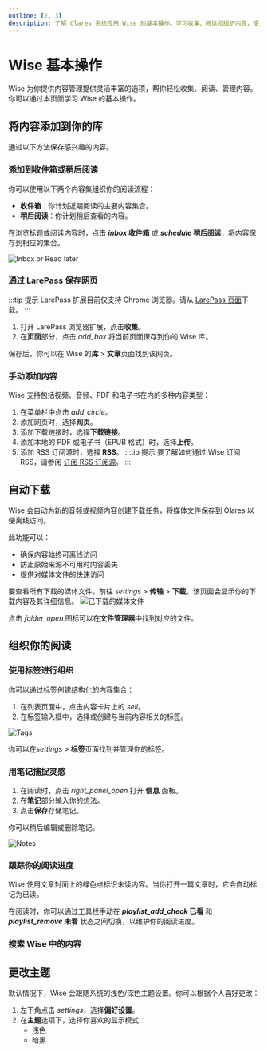 ```yaml
---
outline: [2, 3]
description: 了解 Olares 系统应用 Wise 的基本操作。学习收集、阅读和组织内容，使用标签和笔记功能，追踪阅读进度，实现个性化阅读体验。
---
```

# Wise 基本操作

Wise 为你提供内容管理提供灵活丰富的选项，帮你轻松收集、阅读、管理内容。你可以通过本页面学习 Wise 的基本操作。

## 将内容添加到你的库
通过以下方法保存感兴趣的内容。

### 添加到收件箱或稍后阅读
你可以使用以下两个内容集组织你的阅读流程：

* **收件箱**：你计划近期阅读的主要内容集合。
* **稍后阅读**：你计划稍后查看的内容。

在浏览标题或阅读内容时，点击 **<i class="material-symbols-outlined">inbox</i> 收件箱** 或 **<i class="material-symbols-outlined">schedule</i> 稍后阅读**，将内容保存到相应的集合。

![Inbox or Read later](/images/manual/tasks/inbox-read-later.png)

### 通过 LarePass 保存网页
:::tip 提示
LarePass 扩展目前仅支持 Chrome 浏览器。请从 [LarePass 页面](https://www.olares.xyz/larepass)下载。
:::

1. 打开 LarePass 浏览器扩展，点击**收集**。
2. 在**页面**部分，点击 <i class="material-symbols-outlined">add_box</i> 将当前页面保存到你的 Wise 库。

保存后，你可以在 Wise 的**库** > **文章**页面找到该网页。

### 手动添加内容
Wise 支持包括视频、音频、PDF 和电子书在内的多种内容类型：

1. 在菜单栏中点击 <i class="material-symbols-outlined">add_circle</i>。
2. 添加网页时，选择**网页**。
3. 添加下载链接时，选择**下载链接**。
4. 添加本地的 PDF 或电子书（EPUB 格式）时，选择**上传**。
5. 添加 RSS 订阅源时，选择 **RSS**。
   :::tip 提示
   要了解如何通过 Wise 订阅 RSS，请参阅 [订阅 RSS 订阅源](./subscribe)。
   :::

## 自动下载
Wise 会自动为新的音频或视频内容创建下载任务，将媒体文件保存到 Olares 以便离线访问。

此功能可以：

* 确保内容始终可离线访问
* 防止原始来源不可用时内容丢失
* 提供对媒体文件的快速访问

要查看所有下载的媒体文件，前往 <i class="material-symbols-outlined">settings</i> > **传输** > **下载**。该页面会显示你的下载内容及其详细信息。
![已下载的媒体文件](/images/manual/tasks/downloaded-media-files.png#bordered)

点击 <i class="material-symbols-outlined">folder_open</i> 图标可以在**文件管理器**中找到对应的文件。

## 组织你的阅读

### 使用标签进行组织

你可以通过标签创建结构化的内容集合：

1. 在列表页面中，点击内容卡片上的 <i class="material-symbols-outlined" style="font-variation-settings: 'wght' 200;">sell</i>。
2. 在标签输入框中，选择或创建与当前内容相关的标签。

![Tags](/images/manual/tasks/tags.png#bordered)

你可以在<i class="material-symbols-outlined">settings</i> > **标签**页面找到并管理你的标签。

### 用笔记捕捉灵感

1. 在阅读时，点击 <i class="material-symbols-outlined" style="font-variation-settings: 'wght' 200;">right_panel_open</i> 打开 **信息** 面板。
2. 在**笔记**部分输入你的想法。
3. 点击**保存**存储笔记。

你可以稍后编辑或删除笔记。

![Notes](/images/manual/tasks/notes.png#bordered)

### 跟踪你的阅读进度

Wise 使用文章封面上的绿色点标识未读内容。当你打开一篇文章时，它会自动标记为已读。

在阅读时，你可以通过工具栏手动在 **<i class="material-symbols-outlined">playlist_add_check</i> 已看** 和 **<i class="material-symbols-outlined">playlist_remove</i> 未看** 状态之间切换，以维护你的阅读进度。

### 搜索 Wise 中的内容
<!--@include: ../tutorials/wise.reusables.md{4,13}-->

## 更改主题
默认情况下，Wise 会跟随系统的浅色/深色主题设置。你可以根据个人喜好更改：

1. 左下角点击 <i class="material-symbols-outlined">settings</i>，选择**偏好设置**。
2. 在**主题**选项下，选择你喜欢的显示模式：
   - 浅色
   - 暗黑